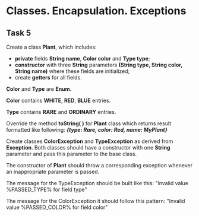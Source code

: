 # Classes. Encapsulation. Exceptions
## Task 5

Create a class **Plant**, which includes:
- **private** fields **String name**, **Color color** and **Type type**;
- **constructor** with three **String** parameters **(String type, String color, String name)** where these fields are initialized;
- create **getters** for all fields.

**Color** and **Type** are **Enum**. 

**Color** contains **WHITE**, **RED**, **BLUE** entries.

**Type** contains **RARE** and **ORDINARY** entries.

Override the method **toString( )** for **Plant** class which returns result formatted like following: ***{type: Rare, color: Red, name: MyPlant}***

Create classes **ColorException** and **TypeException** as derived from **Exception**. Both classes should have a constructor with one **String** parameter and pass this parameter to the base class.

The constructor of **Plant** should throw a corresponding exception whenever an inappropriate parameter is passed.

The message for the TypeException should be built like this:
"Invalid value %PASSED_TYPE% for field type"

The message for the ColorException it should follow this pattern:
"Invalid value %PASSED_COLOR% for field color"

